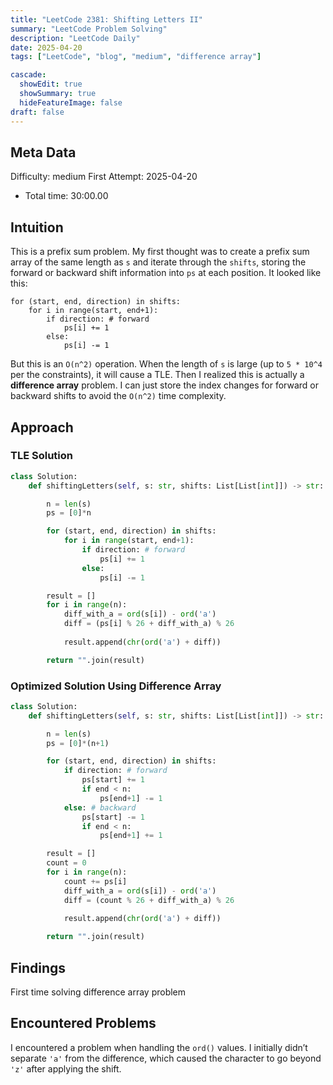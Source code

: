 ```yaml
---
title: "LeetCode 2381: Shifting Letters II"
summary: "LeetCode Problem Solving"
description: "LeetCode Daily"
date: 2025-04-20
tags: ["LeetCode", "blog", "medium", "difference array"]

cascade:
  showEdit: true
  showSummary: true
  hideFeatureImage: false
draft: false
---
```


## Meta Data

Difficulty: medium
First Attempt: 2025-04-20
- Total time: 30:00.00

## Intuition

This is a prefix sum problem. My first thought was to create a prefix sum array of the same length as `s` and iterate through the `shifts`, storing the forward or backward shift information into `ps` at each position. It looked like this:

```
for (start, end, direction) in shifts:
    for i in range(start, end+1):
        if direction: # forward
            ps[i] += 1
        else:
            ps[i] -= 1
```

But this is an `O(n^2)` operation. When the length of `s` is large (up to `5 * 10^4` per the constraints), it will cause a TLE. Then I realized this is actually a **difference array** problem. I can just store the index changes for forward or backward shifts to avoid the `O(n^2)` time complexity.

## Approach

### TLE Solution

```python
class Solution:
    def shiftingLetters(self, s: str, shifts: List[List[int]]) -> str:

        n = len(s)
        ps = [0]*n

        for (start, end, direction) in shifts:
            for i in range(start, end+1):
                if direction: # forward
                    ps[i] += 1
                else:
                    ps[i] -= 1

        result = []
        for i in range(n):
            diff_with_a = ord(s[i]) - ord('a')
            diff = (ps[i] % 26 + diff_with_a) % 26
            
            result.append(chr(ord('a') + diff))

        return "".join(result)
```

### Optimized Solution Using Difference Array

```python
class Solution:
    def shiftingLetters(self, s: str, shifts: List[List[int]]) -> str:

        n = len(s)
        ps = [0]*(n+1)

        for (start, end, direction) in shifts:
            if direction: # forward
                ps[start] += 1
                if end < n:
                    ps[end+1] -= 1
            else: # backward
                ps[start] -= 1
                if end < n:
                    ps[end+1] += 1

        result = []
        count = 0
        for i in range(n):
            count += ps[i]
            diff_with_a = ord(s[i]) - ord('a')
            diff = (count % 26 + diff_with_a) % 26
            
            result.append(chr(ord('a') + diff))

        return "".join(result)
```

## Findings
First time solving difference array problem

## Encountered Problems

I encountered a problem when handling the `ord()` values. I initially didn’t separate `'a'` from the difference, which caused the character to go beyond `'z'` after applying the shift.
